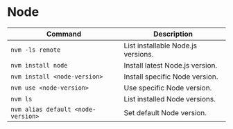 # Node
| Command | Description |
| ------- | ----------- |
| `nvm -ls remote`  | List installable Node.js versions. |
| `nvm install node` | Install latest Node.js version. |
| `nvm install <node-version>` | Install specific Node version. |
| `nvm use <node-version>` | Use specific Node version. |
| `nvm ls` | List installed Node versions. |
| `nvm alias default <node-version>` | Set default Node version. |
